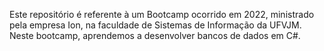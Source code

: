 Este repositório é referente à um Bootcamp ocorrido em 2022, ministrado pela empresa Ion, na faculdade de Sistemas de Informação da UFVJM.
Neste bootcamp, aprendemos a desenvolver bancos de dados em C#.
